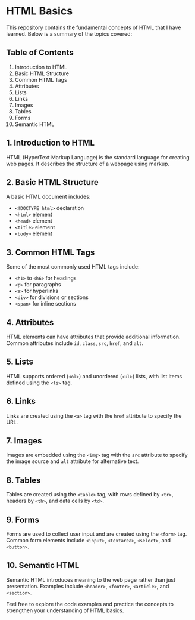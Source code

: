 # HTML Basics

This repository contains the fundamental concepts of HTML that I have learned. Below is a summary of the topics covered:

## Table of Contents
1. Introduction to HTML
2. Basic HTML Structure
3. Common HTML Tags
4. Attributes
5. Lists
6. Links
7. Images
8. Tables
9. Forms
10. Semantic HTML

## 1. Introduction to HTML
HTML (HyperText Markup Language) is the standard language for creating web pages. It describes the structure of a webpage using markup.

## 2. Basic HTML Structure
A basic HTML document includes:
- `<!DOCTYPE html>` declaration
- `<html>` element
- `<head>` element
- `<title>` element
- `<body>` element

## 3. Common HTML Tags
Some of the most commonly used HTML tags include:
- `<h1>` to `<h6>` for headings
- `<p>` for paragraphs
- `<a>` for hyperlinks
- `<div>` for divisions or sections
- `<span>` for inline sections

## 4. Attributes
HTML elements can have attributes that provide additional information. Common attributes include `id`, `class`, `src`, `href`, and `alt`.

## 5. Lists
HTML supports ordered (`<ol>`) and unordered (`<ul>`) lists, with list items defined using the `<li>` tag.

## 6. Links
Links are created using the `<a>` tag with the `href` attribute to specify the URL.

## 7. Images
Images are embedded using the `<img>` tag with the `src` attribute to specify the image source and `alt` attribute for alternative text.

## 8. Tables
Tables are created using the `<table>` tag, with rows defined by `<tr>`, headers by `<th>`, and data cells by `<td>`.

## 9. Forms
Forms are used to collect user input and are created using the `<form>` tag. Common form elements include `<input>`, `<textarea>`, `<select>`, and `<button>`.

## 10. Semantic HTML
Semantic HTML introduces meaning to the web page rather than just presentation. Examples include `<header>`, `<footer>`, `<article>`, and `<section>`.

Feel free to explore the code examples and practice the concepts to strengthen your understanding of HTML basics.